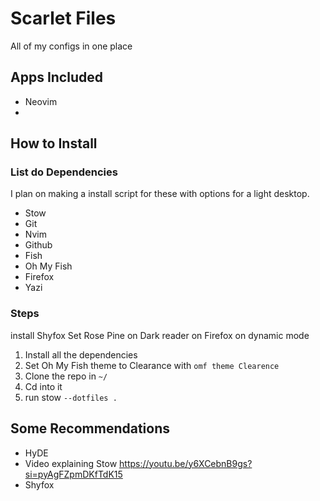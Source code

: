 # Scarlet Files
All of my configs in one place

## Apps Included
- Neovim
-  

## How to Install

### List do Dependencies
I plan on making a install script for these with options for a light desktop.
- Stow
- Git
- Nvim
- Github
- Fish
- Oh My Fish
- Firefox
- Yazi

### Steps
install Shyfox
Set Rose Pine on Dark reader on Firefox on dynamic mode
1. Install all the dependencies
2. Set Oh My Fish theme to Clearance with ```omf theme Clearence```
2. Clone the repo in ```~/```
3. Cd into it
4. run stow ```--dotfiles .```

## Some Recommendations
- HyDE
- Video explaining Stow https://youtu.be/y6XCebnB9gs?si=pyAgFZpmDKfTdK15
- Shyfox

